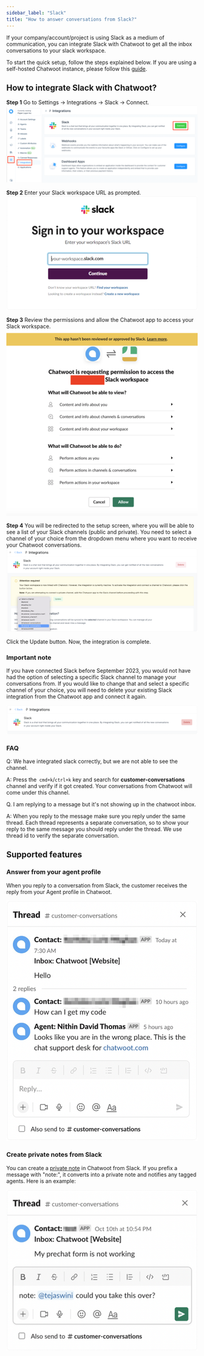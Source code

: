 ```yaml
---
sidebar_label: "Slack"
title: "How to answer conversations from Slack?"
---
```


If your company/account/project is using Slack as a medium of communication, you can integrate Slack with Chatwoot to get all the inbox conversations to your slack workspace.

To start the quick setup, follow the steps explained below. If you are using a self-hosted Chatwoot instance, please follow this [guide](/docs/self-hosted/configuration/features/integrations/slack-integration-setup).

## How to integrate Slack with Chatwoot?

**Step 1** Go to Settings -> Integrations -> Slack -> Connect.
![slack-chatwoot-integration](./images/slack-chatwoot-integration.png)

**Step 2** Enter your Slack workspace URL as prompted.
![slack](./images/slack.png)

**Step 3** Review the permissions and allow the Chatwoot app to access your Slack workspace.
![slack_permission](./images/slack_permission.png)

**Step 4** You will be redirected to the setup screen, where you will be able to see a list of your Slack channels (public and private). You need to select a channel of your choice from the dropdown menu where you want to receive your Chatwoot conversations.
![selecting-slack-channel](./images/selecting-slack-channel.png)

Click the Update button. Now, the integration is complete.

### Important note

If you have connected Slack before September 2023, you would not have had the option of selecting a specific Slack channel to manage your conversations from. If you would like to change that and select a specific channel of your choice, you will need to delete your existing Slack integration from the Chatwoot app and connect it again.

![deleting-slack-integration](./images/deleting-slack-integration.png)

### FAQ

Q: We have integrated slack correctly, but we are not able to see the channel.

A: Press the` cmd+k`/`ctrl+k` key and search for **customer-conversations** channel and verify if it got created. Your conversations from Chatwoot will come under this channel.

Q. I am replying to a message but it's not showing up in the chatwoot inbox.

A: When you reply to the message make sure you reply under the same thread. Each thread represents a separate conversation, so to show your reply to the same message you should reply under the thread. We use thread id to verify the separate conversation.

## Supported features

### Answer from your agent profile

When you reply to a conversation from Slack, the customer receives the reply from your Agent profile in Chatwoot.

![answering-conversation-from-slack](./images/answering-conversation-from-slack.png)

### Create private notes from Slack

You can create a [private note]([url](https://www.chatwoot.com/features/private-notes)) in Chatwoot from Slack. If you prefix a message with "note:", it converts into a private note and notifies any tagged agents. Here is an example:

![private-notes-from-slack](./images/private-notes-from-slack.png)
